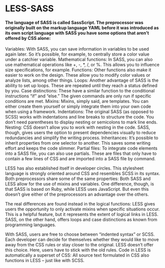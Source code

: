 # LESS-SASS
#### The language of SASS is called SassScript. The preprocessor was originally built on the markup language YAML before it was introduced as its own script language with SASS you have some options that aren’t offered by CSS alone:

Variables: With SASS, you can save information in variables to be used again later. So it’s possible, for example, to centrally store a color value under a catchier variable.
Mathematical functions: In SASS, you can also use mathematical operations like +, -, *, /, or %. This allows you to influence size specifications, for example.
Functions: Other functions also make it easier to work on the design. These allow you to modify color values or analyze lists, among other things.
Loops: Another advantage of SASS is the ability to set up loops. These are repeated until they reach a status defined by you.
Case distinctions: These have a similar function to the conditional instructions “if” and “else.” The given commands are only run if specific conditions are met.
Mixins: Mixins, simply said, are templates. You can either create them yourself or simply integrate them into your own code when using a framework.
Indentations: The original SASS (as opposed to SCSS) works with indentations and line breaks to structure the code. You don’t need parentheses to display nesting or semicolons to mark line ends.
Nesting: CSS doesn’t allow you to work with nesting in the code. SASS, though, gives users the option to present dependencies visually to reduce redundancies and simplify the writing process.
Inheritances: It’s possible to inherit properties from one selector to another. This saves some writing effort and keeps the code slimmer.
Partial files: To integrate code elements into a SASS file, you can also use partials. These are files that only have to contain a few lines of CSS and are imported into a SASS file by command.


LESS has also established itself in developer circles. This stylesheet language is strongly oriented around CSS and resembles SCSS in its syntax. Both preprocessors share some of the same properties: Both SASS and LESS allow for the use of mixins and variables. One difference, though, is that SASS is based on Ruby, while LESS uses JavaScript. But even this doesn’t give either of the preprocessors an advantage over the others.

The real differences are found instead in the logical functions: LESS gives users the opportunity to only activate mixins when specific situations occur. This is a helpful feature, but it represents the extent of logical links in LESS. SASS, on the other hand, offers loops and case distinctions as known from programming languages.

With SASS, users are free to choose between “indented syntax” or SCSS. Each developer can decide for themselves whether they would like to move away from the CSS rules or stay closer to the original. LESS doesn’t offer this choice. Here, users have to stick with the old rules. Code in LESS is automatically a superset of CSS: All source text formulated in CSS also functions in LESS – just like with SCSS.
